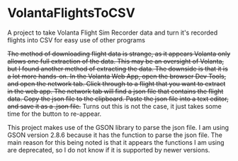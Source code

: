 # VolantaFlightsToCSV
A project to take Volanta Flight Sim Recorder data and turn it's recorded flights into CSV for easy use of other programs

~~The method of downloading flight data is strange, as it appears Volanta only allows one full extraction of the data.
This may be an oversight of Volanta, but I found another method of extracting the data.
The downside is that it is a lot more hands-on.
In the Volanta Web App, open the browser Dev Tools, and open the network tab.
Click through to a flight that you want to extract in the web app.
The network tab will find a json file that contains the flight data.
Copy the json file to the clipboard.
Paste the json file into a text editor, and save it as a .json file.~~
Turns out this is not the case, it just takes some time for the button to re-appear.

This project makes use of the GSON library to parse the json file.
I am using GSON version 2.8.6 because it has the function to parse the json file.
The main reason for this being noted is that it appears the functions I am using are deprecated, so I do not know if it is supported by newer versions.
